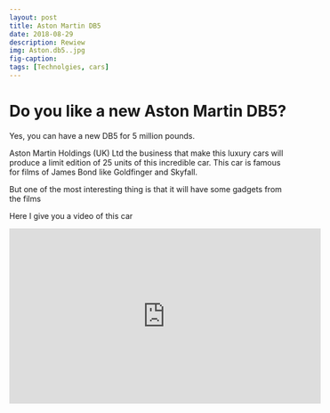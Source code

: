 ```yaml
---
layout: post
title: Aston Martin DB5
date: 2018-08-29
description: Rewiew
img: Aston.db5..jpg
fig-caption: 
tags: [Technolgies, cars]
---
```

# Do you like a new Aston Martin DB5?

Yes, you can have a new DB5 for 5 million pounds.

Aston Martin Holdings (UK) Ltd the business that make this luxury cars will produce a limit edition of 25 units of this incredible car.
This car is famous for films of James Bond like Goldfinger and Skyfall.

But one of the most interesting thing is that it will have some gadgets from the films

Here I give you a video of this car

<iframe width="560" height="315" src="https://www.youtube.com/embed/_seG3N1Jlm0" frameborder="0" allow="autoplay; encrypted-media" allowfullscreen></iframe>
